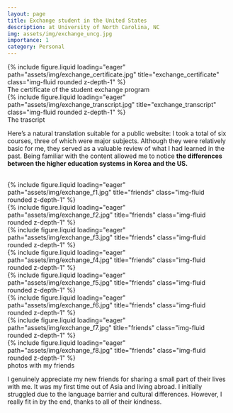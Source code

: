 ```yaml
---
layout: page
title: Exchange student in the United States
description: at University of North Carolina, NC
img: assets/img/exchange_uncg.jpg
importance: 1
category: Personal
---
```


<div class="row">
    <div class="col-sm mt-3 mt-md-0">
        {% include figure.liquid loading="eager" path="assets/img/exchange_certificate.jpg" title="exchange_certificate" class="img-fluid rounded z-depth-1" %}
    </div>
</div>

<div>
	<div class="caption">
    The certificate of the student exchange program
	</div>
</div>


<div class="row">
    <div class="col-sm mt-3 mt-md-0">
        {% include figure.liquid loading="eager" path="assets/img/exchange_transcript.jpg" title="exchange_transcript" class="img-fluid rounded z-depth-1" %}
    </div>
</div>

<div>
	<div class="caption">
    The trascript
	</div>
</div>

Here’s a natural translation suitable for a public website:
I took a total of six courses, three of which were major subjects. Although they were relatively basic for me, they served as a valuable review of what I had learned in the past. Being familiar with the content allowed me to notice **the differences between the higher education systems in Korea and the US.**

<br>

<div class="row">
    <div class="col-sm mt-3 mt-md-0">
        {% include figure.liquid loading="eager" path="assets/img/exchange_f1.jpg" title="friends" class="img-fluid rounded z-depth-1" %}
    </div>
    <div class="col-sm mt-3 mt-md-0">
        {% include figure.liquid loading="eager" path="assets/img/exchange_f2.jpg" title="friends" class="img-fluid rounded z-depth-1" %}
    </div>
    <div class="col-sm mt-3 mt-md-0">
        {% include figure.liquid loading="eager" path="assets/img/exchange_f3.jpg" title="friends" class="img-fluid rounded z-depth-1" %}
    </div>
    <div class="col-sm mt-3 mt-md-0">
        {% include figure.liquid loading="eager" path="assets/img/exchange_f4.jpg" title="friends" class="img-fluid rounded z-depth-1" %}
    </div>
</div>
<div class="row">
    <div class="col-sm mt-3 mt-md-0">
        {% include figure.liquid loading="eager" path="assets/img/exchange_f5.jpg" title="friends" class="img-fluid rounded z-depth-1" %}
    </div>
    <div class="col-sm mt-3 mt-md-0">
        {% include figure.liquid loading="eager" path="assets/img/exchange_f6.jpg" title="friends" class="img-fluid rounded z-depth-1" %}
    </div>
    <div class="col-sm mt-3 mt-md-0">
        {% include figure.liquid loading="eager" path="assets/img/exchange_f7.jpg" title="friends" class="img-fluid rounded z-depth-1" %}
    </div>
    <div class="col-sm mt-3 mt-md-0">
        {% include figure.liquid loading="eager" path="assets/img/exchange_f8.jpg" title="friends" class="img-fluid rounded z-depth-1" %}
    </div>
</div>
<div>
	<div class="caption">
    photos with my friends
	</div>
</div>

I genuinely appreciate my new friends for sharing a small part of their lives with me. It was my first time out of Asia and living abroad. I initially struggled due to the language barrier and cultural differences. However, I really fit in by the end, thanks to all of their kindness. 